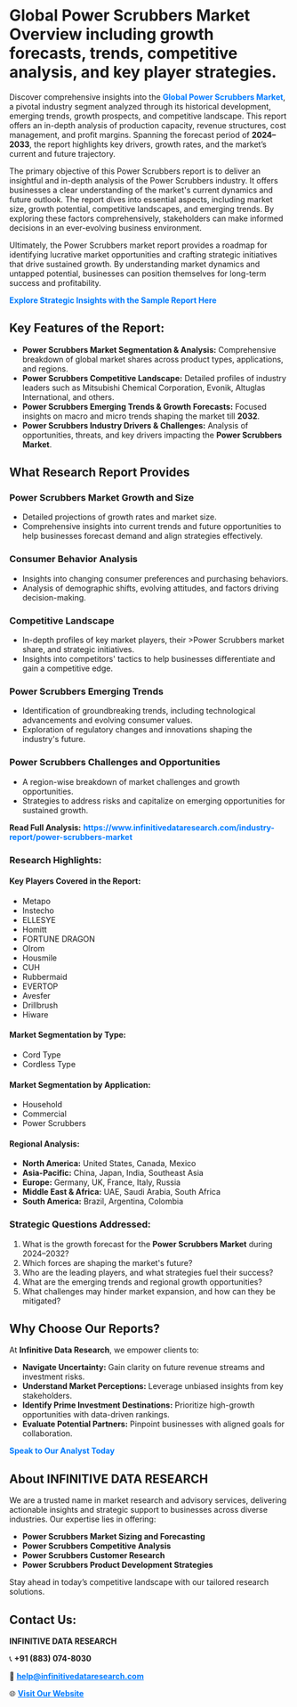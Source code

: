<h1>Global Power Scrubbers Market Overview including growth forecasts, trends, competitive analysis, and key player strategies.</h1>
<p>
Discover comprehensive insights into the 
<a href="https://www.infinitivedataresearch.com/industry-report/power-scrubbers-market" rel="dofollow" style="color: #007BFF; text-decoration: none;"><strong>Global Power Scrubbers Market</strong></a>, a pivotal industry segment analyzed through its historical development, emerging trends, growth prospects, and competitive landscape. This report offers an in-depth analysis of production capacity, revenue structures, cost management, and profit margins. Spanning the forecast period of <strong>2024–2033</strong>, the report highlights key drivers, growth rates, and the market’s current and future trajectory.
</p>
<p>
The primary objective of this Power Scrubbers report is to deliver an insightful and in-depth analysis of the Power Scrubbers industry. It offers businesses a clear understanding of the market's current dynamics and future outlook. The report dives into essential aspects, including market size, growth potential, competitive landscapes, and emerging trends. By exploring these factors comprehensively, stakeholders can make informed decisions in an ever-evolving business environment.
</p>
<p>
Ultimately, the Power Scrubbers market report provides a roadmap for identifying lucrative market opportunities and crafting strategic initiatives that drive sustained growth. By understanding market dynamics and untapped potential, businesses can position themselves for long-term success and profitability.
</p>
<p>
<a href="https://www.infinitivedataresearch.com/request-sample/reportId=111052" style="color: #007BFF; text-decoration: none;"><strong>Explore Strategic Insights with the Sample Report Here</strong></a>
</p>

<h2>Key Features of the Report:</h2>
<ul>
<li><strong>Power Scrubbers Market Segmentation & Analysis:</strong> Comprehensive breakdown of global market shares across product types, applications, and regions.</li>
<li><strong>Power Scrubbers Competitive Landscape:</strong> Detailed profiles of industry leaders such as Mitsubishi Chemical Corporation, Evonik, Altuglas International, and others.</li>
<li><strong>Power Scrubbers Emerging Trends & Growth Forecasts:</strong> Focused insights on macro and micro trends shaping the market till <strong>2032</strong>.</li>
<li><strong>Power Scrubbers Industry Drivers & Challenges:</strong> Analysis of opportunities, threats, and key drivers impacting the <strong>Power Scrubbers Market</strong>.</li>
</ul>

<h2>What Research Report Provides</h2>
<h3>Power Scrubbers Market Growth and Size</h3>
<ul>
<li>Detailed projections of growth rates and market size.</li>
<li>Comprehensive insights into current trends and future opportunities to help businesses forecast demand and align strategies effectively.</li>
</ul>

<h3>Consumer Behavior Analysis</h3>
<ul>
<li>Insights into changing consumer preferences and purchasing behaviors.</li>
<li>Analysis of demographic shifts, evolving attitudes, and factors driving decision-making.</li>
</ul>

<h3>Competitive Landscape</h3>
<ul>
<li>In-depth profiles of key market players, their >Power Scrubbers market share, and strategic initiatives.</li>
<li>Insights into competitors' tactics to help businesses differentiate and gain a competitive edge.</li>
</ul>

<h3>Power Scrubbers Emerging Trends</h3>
<ul>
<li>Identification of groundbreaking trends, including technological advancements and evolving consumer values.</li>
<li>Exploration of regulatory changes and innovations shaping the industry's future.</li>
</ul>

<h3>Power Scrubbers Challenges and Opportunities</h3>
<ul>
<li>A region-wise breakdown of market challenges and growth opportunities.</li>
<li>Strategies to address risks and capitalize on emerging opportunities for sustained growth.</li>
</ul>
<p><strong>Read Full Analysis:</strong> <a href="https://www.infinitivedataresearch.com/industry-report/power-scrubbers-market" rel="dofollow" style="color: #007BFF; text-decoration: none;"><strong>https://www.infinitivedataresearch.com/industry-report/power-scrubbers-market</strong></a></p>
<h3>Research Highlights:</h3>
<h4>Key Players Covered in the Report:</h4>
<ul><li>Metapo</li><li>Instecho</li><li>ELLESYE</li><li>Homitt</li><li>FORTUNE DRAGON</li><li>Olrom</li><li>Housmile</li><li>CUH</li><li>Rubbermaid</li><li>EVERTOP</li><li>Avesfer</li><li>Drillbrush</li><li>Hiware</li></ul>
<h4>Market Segmentation by Type:</h4>
<ul><li>Cord Type</li><li>Cordless Type</li></ul>
<h4>Market Segmentation by Application:</h4>
<ul><li>Household</li><li>Commercial</li><li>Power Scrubbers</li></ul>

<h4>Regional Analysis:</h4>
<ul>
<li><strong>North America:</strong> United States, Canada, Mexico</li>
<li><strong>Asia-Pacific:</strong> China, Japan, India, Southeast Asia</li>
<li><strong>Europe:</strong> Germany, UK, France, Italy, Russia</li>
<li><strong>Middle East & Africa:</strong> UAE, Saudi Arabia, South Africa</li>
<li><strong>South America:</strong> Brazil, Argentina, Colombia</li>
</ul>

<h3>Strategic Questions Addressed:</h3>
<ol>
<li>What is the growth forecast for the <strong>Power Scrubbers Market</strong> during 2024–2032?</li>
<li>Which forces are shaping the market's future?</li>
<li>Who are the leading players, and what strategies fuel their success?</li>
<li>What are the emerging trends and regional growth opportunities?</li>
<li>What challenges may hinder market expansion, and how can they be mitigated?</li>
</ol>

<h2>Why Choose Our Reports?</h2>
<p>At <strong>Infinitive Data Research</strong>, we empower clients to:</p>
<ul>
<li><strong>Navigate Uncertainty:</strong> Gain clarity on future revenue streams and investment risks.</li>
<li><strong>Understand Market Perceptions:</strong> Leverage unbiased insights from key stakeholders.</li>
<li><strong>Identify Prime Investment Destinations:</strong> Prioritize high-growth opportunities with data-driven rankings.</li>
<li><strong>Evaluate Potential Partners:</strong> Pinpoint businesses with aligned goals for collaboration.</li>
</ul>
<p><a href="https://www.infinitivedataresearch.com/industry-report/power-scrubbers-market" rel="dofollow" style="color: #007BFF; text-decoration: none;"><strong>Speak to Our Analyst Today</strong></a></p>

<h2>About INFINITIVE DATA RESEARCH</h2>
<p>We are a trusted name in market research and advisory services, delivering actionable insights and strategic support to businesses across diverse industries. Our expertise lies in offering:</p>
<ul>
<li><strong>Power Scrubbers Market Sizing and Forecasting</strong></li>
<li><strong>Power Scrubbers Competitive Analysis</strong></li>
<li><strong>Power Scrubbers Customer Research</strong></li>
<li><strong>Power Scrubbers Product Development Strategies</strong></li>
</ul>
<p>Stay ahead in today’s competitive landscape with our tailored research solutions.</p>

<h2>Contact Us:</h2>
<p><strong>INFINITIVE DATA RESEARCH</strong></p>
<p>📞 <strong>+91 (883) 074-8030</strong></p>
<p>📧 <strong><a href="mailto:help@infinitivedataresearch.com" style="color: #007BFF;">help@infinitivedataresearch.com</a></strong></p>
<p>🌐 <strong><a href="https://www.infinitivedataresearch.com" rel="dofollow" style="color: #007BFF;">Visit Our Website</a></strong></p>